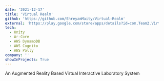 ```yaml
---
date: '2021-12-17'
title: 'Virtual Realm'
github: 'https://github.com/ShreyamMaity/Virtual-Realm'
external: 'https://play.google.com/store/apps/details?id=com.Team2.VirtualRealm'
tech:
  - Unity
  - Ar-Core
  - AWS DynamoDB
  - AWS Cognito
  - AWS Polly
company: ''
showInProjects: True
---
```


An Augmented Reality Based Virtual Interactive Laboratory System

